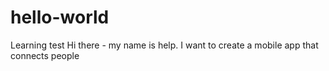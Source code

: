 # hello-world
Learning test
Hi there - my name is help. I want to create a mobile app that connects people
